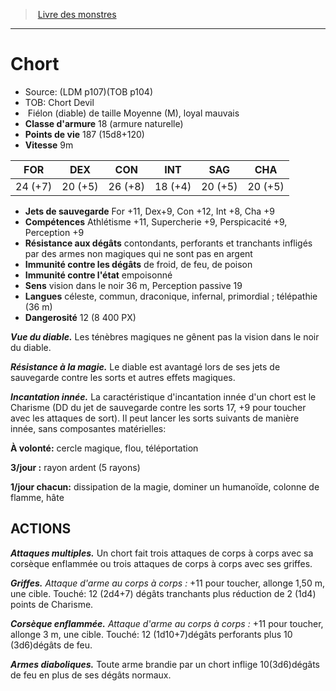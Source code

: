 ﻿> [Livre des monstres](tome_of_beasts.md)

---

# Chort

- Source: (LDM p107)(TOB p104)
- TOB: Chort Devil
-  Fiélon (diable) de taille Moyenne (M), loyal mauvais
- **Classe d'armure** 18 (armure naturelle)
- **Points de vie** 187 (15d8+120)
- **Vitesse** 9m

|FOR|DEX|CON|INT|SAG|CHA|
|---|---|---|---|---|---|
|24 (+7)|20 (+5)|26 (+8)|18 (+4)|20 (+5)|20 (+5)|

- **Jets de sauvegarde** For +11, Dex+9, Con +12, Int +8, Cha +9
- **Compétences** Athlétisme +11, Supercherie +9, Perspicacité +9, Perception +9
- **Résistance aux dégâts** contondants, perforants et tranchants infligés par des armes non magiques qui ne sont pas en argent
- **Immunité contre les dégâts** de froid, de feu, de poison
- **Immunité contre l'état** empoisonné
- **Sens** vision dans le noir 36 m, Perception passive 19
- **Langues** céleste, commun, draconique, infernal, primordial ; télépathie (36 m)
- **Dangerosité** 12 (8 400 PX)

**_Vue du diable._** Les ténèbres magiques ne gênent pas la vision dans le noir du diable.

**_Résistance à la magie._** Le diable est avantagé lors de ses jets de sauvegarde contre les sorts et autres effets magiques.

**_Incantation innée._** La caractéristique d'incantation innée d'un chort est le Charisme (DD du jet de sauvegarde contre les sorts 17, +9 pour toucher avec les attaques de sort). Il peut lancer les sorts suivants de manière innée, sans composantes matérielles:

**À volonté:** cercle magique, flou, téléportation

**3/jour :** rayon ardent (5 rayons)

**1/jour chacun:** dissipation de la magie, dominer un humanoïde, colonne de flamme, hâte

## ACTIONS

**_Attaques multiples._** Un chort fait trois attaques de corps à corps avec sa corsèque enflammée ou trois attaques de corps à corps avec ses griffes.

**_Griffes._** _Attaque d'arme au corps à corps :_ +11 pour toucher, allonge 1,50 m, une cible. Touché: 12 (2d4+7) dégâts tranchants plus réduction de 2 (1d4) points de Charisme.

**_Corsèque enflammée._** _Attaque d'arme au corps à corps :_ +11 pour toucher, allonge 3 m, une cible. Touché: 12 (1d10+7)dégâts perforants plus 10 (3d6)dégâts de feu.

**_Armes diaboliques._** Toute arme brandie par un chort inflige 10(3d6)dégâts de feu en plus de ses dégâts normaux.

